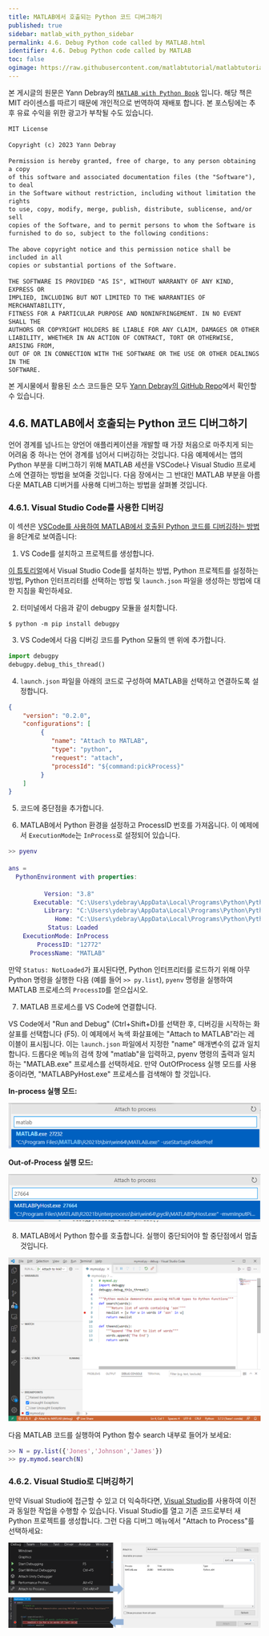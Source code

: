 ```yaml
---
title: MATLAB에서 호출되는 Python 코드 디버그하기
published: true
sidebar: matlab_with_python_sidebar
permalink: 4.6. Debug Python code called by MATLAB.html
identifier: 4.6. Debug Python code called by MATLAB
toc: false
ogimage: https://raw.githubusercontent.com/matlabtutorial/matlabtutorial.github.io/main/images/MATLAB_with_Python_Book/ogimage.jpg
---
```


본 게시글의 원문은 Yann Debray의 [`MATLAB with Python Book`](https://github.com/yanndebray/matlab-with-python-book) 입니다. 해당 책은 MIT 라이센스를 따르기 때문에 개인적으로 번역하여 재배포 합니다. 본 포스팅에는 추후 유료 수익을 위한 광고가 부착될 수도 있습니다.

    MIT License

    Copyright (c) 2023 Yann Debray

    Permission is hereby granted, free of charge, to any person obtaining a copy
    of this software and associated documentation files (the "Software"), to deal
    in the Software without restriction, including without limitation the rights
    to use, copy, modify, merge, publish, distribute, sublicense, and/or sell
    copies of the Software, and to permit persons to whom the Software is
    furnished to do so, subject to the following conditions:

    The above copyright notice and this permission notice shall be included in all
    copies or substantial portions of the Software.

    THE SOFTWARE IS PROVIDED "AS IS", WITHOUT WARRANTY OF ANY KIND, EXPRESS OR
    IMPLIED, INCLUDING BUT NOT LIMITED TO THE WARRANTIES OF MERCHANTABILITY,
    FITNESS FOR A PARTICULAR PURPOSE AND NONINFRINGEMENT. IN NO EVENT SHALL THE
    AUTHORS OR COPYRIGHT HOLDERS BE LIABLE FOR ANY CLAIM, DAMAGES OR OTHER
    LIABILITY, WHETHER IN AN ACTION OF CONTRACT, TORT OR OTHERWISE, ARISING FROM,
    OUT OF OR IN CONNECTION WITH THE SOFTWARE OR THE USE OR OTHER DEALINGS IN THE
    SOFTWARE.

본 게시물에서 활용된 소스 코드들은 모두 [Yann Debray의 GitHub Repo](https://github.com/yanndebray/matlab-with-python-book)에서 확인할 수 있습니다.

## 4.6. MATLAB에서 호출되는 Python 코드 디버그하기

언어 경계를 넘나드는 양언어 애플리케이션을 개발할 때 가장 처음으로 마주치게 되는 어려움 중 하나는 언어 경계를 넘어서 디버깅하는 것입니다. 다음 예제에서는 앱의 Python 부분을 디버그하기 위해 MATLAB 세션을 VSCode나 Visual Studio 프로세스에 연결하는 방법을 보여줄 것입니다. 다음 장에서는 그 반대인 MATLAB 부분을 아름다운 MATLAB 디버거를 사용해 디버그하는 방법을 살펴볼 것입니다.

### 4.6.1. Visual Studio Code를 사용한 디버깅

이 섹션은 [VSCode를 사용하여 MATLAB에서 호출된 Python 코드를 디버깅하는 방법](https://www.mathworks.com/matlabcentral/answers/1645680-how-can-i-debug-python-code-using-matlab-s-python-interface-and-visual-studio-code)을 8단계로 보여줍니다:

1) VS Code를 설치하고 프로젝트를 생성합니다.

[이 튜토리얼](https://code.visualstudio.com/docs/python/python-tutorial#_configure-and-run-the-debugger)에서 Visual Studio Code를 설치하는 방법, Python 프로젝트를 설정하는 방법, Python 인터프리터를 선택하는 방법 및 `launch.json` 파일을 생성하는 방법에 대한 지침을 확인하세요.

2) 터미널에서 다음과 같이 debugpy 모듈을 설치합니다.
```
$ python -m pip install debugpy
```
3) VS Code에서 다음 디버깅 코드를 Python 모듈의 맨 위에 추가합니다.
```python
import debugpy
debugpy.debug_this_thread()
```
4) `launch.json` 파일을 아래의 코드로 구성하여 MATLAB을 선택하고 연결하도록 설정합니다.
```json
{
    "version": "0.2.0",
    "configurations": [
         {  
            "name": "Attach to MATLAB",
            "type": "python",
            "request": "attach",
            "processId": "${command:pickProcess}"
         }
    ]
}
```
5) 코드에 중단점을 추가합니다.

6) MATLAB에서 Python 환경을 설정하고 ProcessID 번호를 가져옵니다. 이 예제에서 `ExecutionMode`는 `InProcess`로 설정되어 있습니다.
   
```matlab
>> pyenv 

ans = 
  PythonEnvironment with properties:

          Version: "3.8"
       Executable: "C:\Users\ydebray\AppData\Local\Programs\Python\Python38\python.exe"
          Library: "C:\Users\ydebray\AppData\Local\Programs\Python\Python38\python38.dll"
             Home: "C:\Users\ydebray\AppData\Local\Programs\Python\Python38"
           Status: Loaded
    ExecutionMode: InProcess
        ProcessID: "12772"
      ProcessName: "MATLAB"

```

만약 `Status: NotLoaded`가 표시된다면, Python 인터프리터를 로드하기 위해 아무 Python 명령을 실행한 다음 (예를 들어 `>> py.list`), `pyenv` 명령을 실행하여 MATLAB 프로세스의 `ProcessID`를 얻으십시오.

7) MATLAB 프로세스를 VS Code에 연결합니다.

VS Code에서 "Run and Debug" (Ctrl+Shift+D)를 선택한 후, 디버깅을 시작하는 화살표를 선택합니다 (F5). 이 예제에서 녹색 화살표에는 "Attach to MATLAB"라는 레이블이 표시됩니다. 이는 `launch.json` 파일에서 지정한 "name" 매개변수의 값과 일치합니다. 드롭다운 메뉴의 검색 창에 "matlab"을 입력하고, pyenv 명령의 출력과 일치하는 "MATLAB.exe" 프로세스를 선택하세요. 만약 OutOfProcess 실행 모드를 사용 중이라면, "MATLABPyHost.exe" 프로세스를 검색해야 할 것입니다.

**In-process 실행 모드:**

![](https://raw.githubusercontent.com/matlabtutorial/matlabtutorial.github.io/main/images/MATLAB_with_Python_Book/image47.png)

**Out-of-Process 실행 모드:**

![](https://raw.githubusercontent.com/matlabtutorial/matlabtutorial.github.io/main/images/MATLAB_with_Python_Book/image48.png)

8) MATLAB에서 Python 함수를 호출합니다. 실행이 중단되어야 할 중단점에서 멈출 것입니다.

![](https://raw.githubusercontent.com/matlabtutorial/matlabtutorial.github.io/main/images/MATLAB_with_Python_Book/image49.png)

다음 MATLAB 코드를 실행하여 Python 함수 search 내부로 들어가 보세요:
```matlab
>> N = py.list({'Jones','Johnson','James'})
>> py.mymod.search(N)
```

### 4.6.2. Visual Studio로 디버깅하기

만약 Visual Studio에 접근할 수 있고 더 익숙하다면, [Visual Studio](https://stackoverflow.com/questions/61708900/calling-python-from-matlab-how-to-debug-python-code)를 사용하여 이전과 동일한 작업을 수행할 수 있습니다. Visual Studio를 열고 기존 코드로부터 새 Python 프로젝트를 생성합니다. 그런 다음 디버그 메뉴에서 "Attach to Process"를 선택하세요:

![](https://raw.githubusercontent.com/matlabtutorial/matlabtutorial.github.io/main/images/MATLAB_with_Python_Book/image50.png)